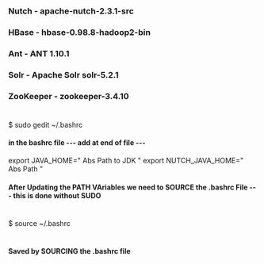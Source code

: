### Nutch - apache-nutch-2.3.1-src
### HBase - hbase-0.98.8-hadoop2-bin
### Ant - ANT 1.10.1
### Solr - Apache Solr solr-5.2.1
### ZooKeeper - zookeeper-3.4.10
#
$ sudo gedit ~/.bashrc

#### in the bashrc file --- add at end of file --- 

export JAVA_HOME=" Abs Path to JDK "
export NUTCH_JAVA_HOME=" Abs Path "

#### After Updating the PATH VAriables we need to SOURCE the .bashrc File --- this is done without SUDO 
#
$ source ~/.bashrc
#
####  Saved by SOURCING the .bashrc file 
#




